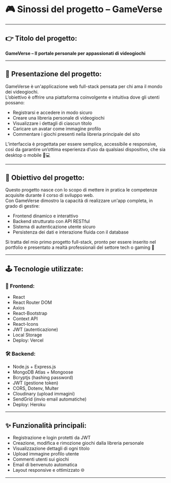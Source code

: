 
# 🎮 Sinossi del progetto – GameVerse

---

## 👉 Titolo del progetto:
**GameVerse – Il portale personale per appassionati di videogiochi**

---

## 📌 Presentazione del progetto:
GameVerse è un'applicazione web full-stack pensata per chi ama il mondo dei videogiochi.  
L’obiettivo è offrire una piattaforma coinvolgente e intuitiva dove gli utenti possano:

- Registrarsi e accedere in modo sicuro  
- Creare una libreria personale di videogiochi  
- Visualizzare i dettagli di ciascun titolo  
- Caricare un avatar come immagine profilo  
- Commentare i giochi presenti nella libreria principale del sito  

L’interfaccia è progettata per essere semplice, accessibile e responsive, così da garantire un’ottima esperienza d’uso da qualsiasi dispositivo, che sia desktop o mobile 📱💻

---

## 🎯 Obiettivo del progetto:
Questo progetto nasce con lo scopo di mettere in pratica le competenze acquisite durante il corso di sviluppo web.  
Con GameVerse dimostro la capacità di realizzare un'app completa, in grado di gestire:

- Frontend dinamico e interattivo  
- Backend strutturato con API RESTful  
- Sistema di autenticazione utente sicuro  
- Persistenza dei dati e interazione fluida con il database  

Si tratta del mio primo progetto full-stack, pronto per essere inserito nel portfolio e presentato a realtà professionali del settore tech o gaming 🎯

---

## 🕹️ Tecnologie utilizzate:

### 🔧 Frontend:
- React  
- React Router DOM  
- Axios  
- React-Bootstrap  
- Context API  
- React-Icons  
- JWT (autenticazione)  
- Local Storage  
- Deploy: Vercel  

### 🛠️ Backend:
- Node.js + Express.js  
- MongoDB Atlas + Mongoose  
- Bcryptjs (hashing password)  
- JWT (gestione token)  
- CORS, Dotenv, Multer  
- Cloudinary (upload immagini)  
- SendGrid (invio email automatiche)  
- Deploy: Heroku  

---

## ✨ Funzionalità principali:
- Registrazione e login protetti da JWT  
- Creazione, modifica e rimozione giochi dalla libreria personale  
- Visualizzazione dettagli di ogni titolo  
- Upload immagine profilo utente  
- Commenti utenti sui giochi  
- Email di benvenuto automatica  
- Layout responsive e ottimizzato 🌐  

---
